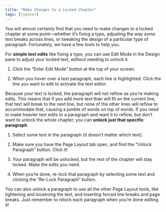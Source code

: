 ```yaml
---
title: "Make Changes to a Locked Chapter"
tags: [typeset]
---
```

 
<html><body><section data-type="chapter" class="hsecchapter" data-hederis-type="hsecchapter" id="locked-changes" data-pi-attrs="id: locked-changes; data-tags: typeset;" role="doc-chapter" data-tags="typeset" data-author-name=" " data-book-title=" " title="Make Changes to a Locked Chapter"><p class="hblkp" data-hederis-type="hblkp" id="pCkK0RfdC">You will almost certainly find that you need to make changes to a locked chapter at some point&#8212;whether it&#8217;s fixing a typo, adjusting the way some text breaks across lines, or tweaking the design of a particular type of paragraph. Fortunately, we have a few tools to help you.</p><p class="hblkp" data-hederis-type="hblkp" id="pTsH0diZO">For <strong data-hederis-type="hspanstrong" id="pGdvDgGzq">simple text edits</strong> like fixing a typo, you can use Edit Mode in the Design pane to adjust your locked text, without needing to unlock it. </p><ol class="hwprnumlist" data-hederis-type="hwprnumlist" id="pWwuv6FaN"><li class="hblkoli" data-hederis-type="hblkoli" id="liZfbaYqRn"><p class="hblkoli" data-hederis-type="hblklip" id="pqHIUBwR1">Click the &#8220;Enter Edit Mode&#8221; button at the top of your screen.</p></li><li class="hblkoli" data-hederis-type="hblkoli" id="licRxZYx3c"><p class="hblkoli" data-hederis-type="hblklip" id="pBwkx6f8g">When you hover over a text paragraph, each line is highlighted. Click the line you want to edit to activate the text editor.</p></li></ol><p class="hblkp" data-hederis-type="hblkp" id="phE6GtVOa">Because your text is locked, the paragraph will not reflow as you&#8217;re making edits. This means that if you add more text than will fit on the current line, that text will break to the next line, but none of the other lines will reflow to accommodate that, causing a jumble of words on top of words. If you need to make heavier text edits to a paragraph and want it to reflow, but don&#8217;t want to unlock the whole chapter, you can <strong class="hspanstrong" data-hederis-type="hspanstrong" id="ppKynyYpf">unlock just that specific paragraph</strong>.</p><ol class="hwprnumlist" data-hederis-type="hwprnumlist" id="pgjKgX94b"><li class="hblkoli" data-hederis-type="hblkoli" id="linYoa5hYt"><p class="hblkoli" data-hederis-type="hblklip" id="pUABKlwO1">Select some text in the paragraph (it doesn&#8217;t matter which text).</p></li><li class="hblkoli" data-hederis-type="hblkoli" id="li0XC12hzw"><p class="hblkoli" data-hederis-type="hblklip" id="plF9IiJys">Make sure you have the Page Layout tab open, and find the &#8220;Unlock Paragraph&#8221; button. Click it!</p></li><li class="hblkoli" data-hederis-type="hblkoli" id="lioWtgLv5Q"><p class="hblkoli" data-hederis-type="hblklip" id="pln6mhVOE">Your paragraph will be unlocked, but the rest of the chapter will stay locked. Make the edits you need.</p></li><li class="hblkoli" data-hederis-type="hblkoli" id="liXBC4tDn4"><p class="hblkoli" data-hederis-type="hblklip" id="pSGyEE7dn">When you&#8217;re done, re-lock that paragraph by selecting some text and clicking the &#8220;Re-Lock Paragraph&#8221; button.</p></li></ol><p class="hblkp" data-hederis-type="hblkp" id="poonRaP0Y">You can also unlock a paragraph to use all the other Page Layout tools, like tightening and loosening the text, and inserting forced line breaks and page breaks. Just remember to relock each paragraph when you&#8217;re done editing it!</p></section></body></html>
